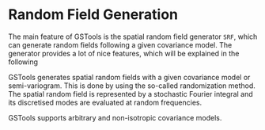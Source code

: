 # Random Field Generation

The main feature of GSTools is the spatial random field generator `SRF`,
which can generate random fields following a given covariance model.
The generator provides a lot of nice features, which will be explained in
the following

GSTools generates spatial random fields with a given covariance model or
semi-variogram. This is done by using the so-called randomization method.
The spatial random field is represented by a stochastic Fourier integral
and its discretised modes are evaluated at random frequencies.

GSTools supports arbitrary and non-isotropic covariance models.
